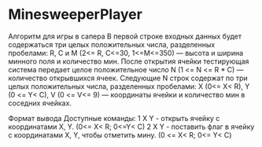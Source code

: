 # MinesweeperPlayer
Алгоритм для игры в сапера
В первой строке входных данных будет содержаться три целых положительных числа, разделенных пробелами: R, C и M (2<= R, C<=30, 1<=M<=350) — высота и ширина минного поля и количество мин.
После открытия ячейки тестирующая система передает целое положительное число N (1 <= N <= R * C) — количество открывшихся ячеек. Следующие N строк содержат по три целых положительных числа, разделенных пробелами: 
X (0<= X< R), Y (0 <= Y< C), V (0 <= V<= 9) — координаты ячейки и количество мин в соседних ячейках.

Формат вывода
Доступные команды:
1 X Y - открыть ячейку с координатами X, Y. (0<= X< R; 0<=Y< C)
2 X Y - поставить флаг в ячейку с координатами X, Y, чтобы отметить мину. (0 <= X< R; 0<= Y< C)
